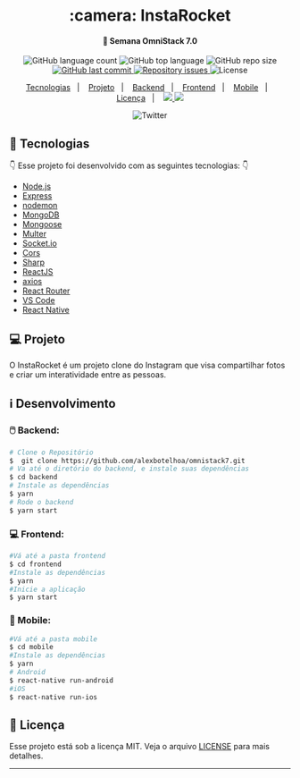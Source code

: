 <h1 align="center">
 :camera: InstaRocket
</h1>

<h4 align="center">
  🚀 Semana OmniStack 7.0
</h4>

<p align="center">
  <img alt="GitHub language count" src="https://img.shields.io/github/languages/count/alexbotelhoa/omnistack7?color=ff0000"> 
  <img alt="GitHub top language" src="https://img.shields.io/github/languages/top/alexbotelhoa/omnistack7?color=%23F7DF1E">
  <img alt="GitHub repo size" src="https://img.shields.io/github/repo-size/alexbotelhoa/omnistack7">
  
  <a href="https://github.com/alexbotelhoa/omnistack7/commits/master">
    <img alt="GitHub last commit" src="https://img.shields.io/github/last-commit/alexbotelhoa/omnistack7">
  </a>

  <a href="https://github.com/alexbotelhoa/omnistack7/issues">
    <img alt="Repository issues" src="https://img.shields.io/github/issues/alexbotelhoa/omnistack7">
  </a>

  <img alt="License" src="https://img.shields.io/badge/license-MIT-brightgreen">
</p>

<p align="center">
    <a href="#rocket-tecnologias">Tecnologias</a>&nbsp;&nbsp;&nbsp;|&nbsp;&nbsp;&nbsp;
    <a href="#computer-projeto">Projeto</a>&nbsp;&nbsp;&nbsp;|&nbsp;&nbsp;&nbsp;
    <a href="#computer_mouse-backend">Backend</a>&nbsp;&nbsp;&nbsp;|&nbsp;&nbsp;&nbsp;
    <a href="#computer-frontend">Frontend</a>&nbsp;&nbsp;&nbsp;|&nbsp;&nbsp;&nbsp;
    <a href="#iphone-mobile">Mobile</a>&nbsp;&nbsp;&nbsp;|&nbsp;&nbsp;&nbsp;
    <a href="#memo-licença">Licença</a>&nbsp;&nbsp;&nbsp;|&nbsp;&nbsp;&nbsp;
    <a href="https://www.linkedin.com/in/alex-botelho-almeida/">
      <img src="https://img.icons8.com/color/24/000000/linkedin.png"/>
    </a>
    <a href="https://www.youtube.com/channel/UC6N_L0nZWRjcym8bnChKppw/">
      <img src="https://img.icons8.com/color/24/000000/youtube-play.png"/>
    </a>
</p>

<div align="center"> 
     <img alt="Twitter" src="https://user-images.githubusercontent.com/44276302/81947844-67c9b100-95d7-11ea-9320-42a139a983f9.jpg" />
</div>

## :rocket: Tecnologias

:point_down: Esse projeto foi desenvolvido com as seguintes tecnologias: :point_down:

-  [Node.js](https://nodejs.org/en/)
-  [Express](https://expressjs.com/)
-  [nodemon](https://github.com/remy/nodemon)
-  [MongoDB](https://mongodb.com)
-  [Mongoose](https://mongoosejs.com/)
-  [Multer](https://github.com/expressjs/multer)
-  [Socket.io](https://socket.io/)
-  [Cors](https://github.com/expressjs/cors)
-  [Sharp](https://github.com/lovell/sharp)
-  [ReactJS](https://reactjs.org/)
-  [axios](https://github.com/axios/axios)
-  [React Router](https://github.com/ReactTraining/react-router)
-  [VS Code](https://code.visualstudio.com/)
-  [React Native](https://reactnative.dev/)

## :computer: Projeto

O InstaRocket é um projeto clone do Instagram que visa compartilhar fotos e criar um interatividade entre as pessoas.

## :information_source: Desenvolvimento

### :computer_mouse: Backend: 

```bash
# Clone o Repositório
$  git clone https://github.com/alexbotelhoa/omnistack7.git
# Va até o diretório do backend, e instale suas dependências
$ cd backend
# Instale as dependências
$ yarn 
# Rode o backend 
$ yarn start 
```

### :computer: Frontend: 

```bash
#Vá até a pasta frontend 
$ cd frontend 
#Instale as dependências
$ yarn 
#Inicie a aplicação 
$ yarn start
```

### :iphone: Mobile:

```bash
#Vá até a pasta mobile 
$ cd mobile 
#Instale as dependências
$ yarn 
# Android 
$ react-native run-android
#iOS 
$ react-native run-ios
```

## :memo: Licença

Esse projeto está sob a licença MIT. Veja o arquivo [LICENSE](LICENSE.md) para mais detalhes.

---
